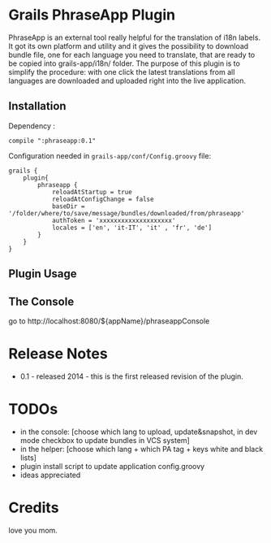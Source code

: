 Grails PhraseApp Plugin
==================================

PhraseApp is an external tool really helpful for the translation of i18n labels. It got its own platform and utility
	and it gives the possibility to download bundle file, one for each language you need to translate, that are ready
	to be copied into grails-app/i18n/ folder.
	The purpose of this plugin is to simplify the procedure: with one click the latest translations from all languages
	are downloaded and uploaded right into the live application.

Installation
------------
Dependency :

    compile ":phraseapp:0.1"

Configuration needed in `grails-app/conf/Config.groovy` file:

	grails {
		plugin{
			phraseapp {
				reloadAtStartup = true
				reloadAtConfigChange = false
				baseDir = '/folder/where/to/save/message/bundles/downloaded/from/phraseapp'
				authToken = 'xxxxxxxxxxxxxxxxxxxx'
				locales = ['en', 'it-IT', 'it' , 'fr', 'de']
			}
		}
	}


Plugin Usage
------------

## The Console ##

go to http://localhost:8080/${appName}/phraseappConsole

Release Notes
=============

* 0.1   - released 2014 - this is the first released revision of the plugin.


TODOs
=====

* in the console: [choose which lang to upload, update&snapshot, in dev mode checkbox to update bundles in VCS system]
* in the helper: [choose which lang + which PA tag + keys white and black lists]
* plugin install script to update application config.groovy
* ideas appreciated

Credits
=======

love you mom.

[redis-cache-plugin]: http://www.grails.org/plugin/cache-redis
[redis-plugin]: http://www.grails.org/plugin/redis
[redis-plugin-example]: https://github.com/grails-plugins/grails-redis#memoization-annotation-keys
[cache-plugin]: http://www.grails.org/plugin/cache
[redis]: http://redis.io
[jedis]: https://github.com/xetorthio/jedis/wiki
[GameTube]: http://www.gametube.org/
[guide on groovy AST]: http://www.christianoestreich.com/2012/02/groovy-ast-transformations-part-1/
